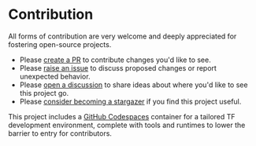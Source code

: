 # Contribution

All forms of contribution are very welcome and deeply appreciated for fostering open-source projects.

- Please [create a PR][pull_request] to contribute changes you'd like to see.
- Please [raise an issue][issue] to discuss proposed changes or report unexpected behavior.
- Please [open a discussion][discussion] to share ideas about where you'd like to see this project go.
- Please [consider becoming a stargazer][stargazer] if you find this project useful.

This project includes a [GitHub Codespaces][github_codespaces] container for a tailored TF development environment, complete with tools and runtimes to lower the barrier to entry for contributors.

[discussion]: https://github.com/devsectop/tf-via-pr/discussions "Open a discussion."
[github_codespaces]: https://docs.github.com/en/codespaces/setting-up-your-project-for-codespaces/adding-a-dev-container-configuration/introduction-to-dev-containers "Introduction to GitHub Codespaces."
[issue]: https://github.com/devsectop/tf-via-pr/issues "Raise an issue."
[pull_request]: https://github.com/devsectop/tf-via-pr/pulls "Create a pull request."
[stargazer]: https://github.com/devsectop/tf-via-pr/stargazers "Become a stargazer."
